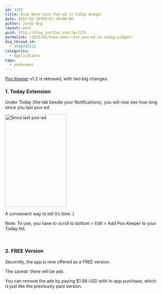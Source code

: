 ```yaml
---
id: 1315
title: Know When Last Poo-ed in Today Widget
date: 2015-02-26T09:07:10+00:00
author: Junda Ong
layout: post
guid: http://blog.just2us.com/?p=1315
permalink: /2015/02/know-when-last-poo-ed-in-today-widget/
dsq_thread_id:
  - 3550783113
categories:
  - Applications
tags:
  - pookeeper
---
```

<a href="http://itunes.apple.com/app/poo-keeper-let-it-go-your/id857575652?&at=11luru" onclick="__gaTracker('send', 'event', 'outbound-article', 'http://itunes.apple.com/app/poo-keeper-let-it-go-your/id857575652?&at=11luru', 'Poo Keeper');" target="_blank">Poo Keeper</a> v1.2 is released, with two big changes.

### 1. Today Extension

Under Today (the tab beside your Notifications), you will now see how long since you last poo-ed.

<a href="http://blog.just2us.com/wp-content/uploads/2015/02/iOS-Simulator-Screen-Shot-26-Feb-2015-9.05.23-am.png" onclick="__gaTracker('send', 'event', 'outbound-article', 'http://blog.just2us.com/wp-content/uploads/2015/02/iOS-Simulator-Screen-Shot-26-Feb-2015-9.05.23-am.png', '');"><img class="aligncenter wp-image-1316 size-medium" src="http://blog.just2us.com/wp-content/uploads/2015/02/iOS-Simulator-Screen-Shot-26-Feb-2015-9.05.23-am-200x300.png" alt="Since last poo-ed" width="200" height="300" srcset="http://blog.just2us.com/wp-content/uploads/2015/02/iOS-Simulator-Screen-Shot-26-Feb-2015-9.05.23-am-200x300.png 200w, http://blog.just2us.com/wp-content/uploads/2015/02/iOS-Simulator-Screen-Shot-26-Feb-2015-9.05.23-am-100x150.png 100w, http://blog.just2us.com/wp-content/uploads/2015/02/iOS-Simulator-Screen-Shot-26-Feb-2015-9.05.23-am-150x225.png 150w, http://blog.just2us.com/wp-content/uploads/2015/02/iOS-Simulator-Screen-Shot-26-Feb-2015-9.05.23-am-300x450.png 300w, http://blog.just2us.com/wp-content/uploads/2015/02/iOS-Simulator-Screen-Shot-26-Feb-2015-9.05.23-am-450x675.png 450w, http://blog.just2us.com/wp-content/uploads/2015/02/iOS-Simulator-Screen-Shot-26-Feb-2015-9.05.23-am-600x900.png 600w, http://blog.just2us.com/wp-content/uploads/2015/02/iOS-Simulator-Screen-Shot-26-Feb-2015-9.05.23-am.png 640w" sizes="(max-width: 200px) 100vw, 200px" /></a>

A convenient way to tell it&#8217;s time :)

Note: To use, you have to scroll to bottom > Edit > Add Poo Keeper to your Today list.

&nbsp;

### 2. FREE Version

Secondly, the app is now offered as a FREE version.

The caveat: there will be ads

You can remove the ads by paying $1.99 USD with in-app purchase, which is just like the previously paid version.

<div style="font-size:0px;height:0px;line-height:0px;margin:0;padding:0;clear:both">
</div>